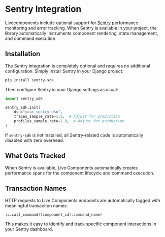 # Sentry Integration

Livecomponents include optional support for [Sentry](https://sentry.io/) performance monitoring and error tracking. When Sentry is available in your project, the library automatically instruments component rendering, state management, and command execution.

## Installation

The Sentry integration is completely optional and requires no additional configuration. Simply install Sentry in your Django project:

```bash
pip install sentry-sdk
```

Then configure Sentry in your Django settings as usual:

```python
import sentry_sdk

sentry_sdk.init(
    dsn="your-sentry-dsn",
    traces_sample_rate=1.0,  # Adjust for production
    profiles_sample_rate=1.0,  # Adjust for production
)
```

If `sentry-sdk` is not installed, all Sentry-related code is automatically disabled with zero overhead.

## What Gets Tracked

When Sentry is available, Live Components automatically creates performance spans for the component lifecycle and command execution.

## Transaction Names

HTTP requests to Live Components endpoints are automatically tagged with meaningful transaction names:

```
lc.call_command([component_id].command_name)
```

This makes it easy to identify and track specific component interactions in your Sentry dashboard.
